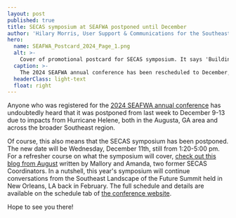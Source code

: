 ```yaml
---
layout: post
published: true
title: SECAS symposium at SEAFWA postponed until December
author: 'Hilary Morris, User Support & Communications for the Southeast Blueprint'
hero:
  name: SEAFWA_Postcard_2024_Page_1.png
  alt: >-
    Cover of promotional postcard for SECAS symposium. It says 'Building the landscape of the future together, Wednesday Dec. 11th, 1:20-5:00 pm, Oglethorpe E. Attend the Southeast Conservation Adaptation Strategy (SECAS) symposium to learn how SECAS and partners are lighting the way to a sustainable landscape where both people and nature thrive'. The words are on top of a dark photo of a lighthouse at night.
  caption: >-
    The 2024 SEAFWA annual conference has been rescheduled to December, and the SECAS symposium will now be held December 11th.
  headerClass: light-text
  float: right
---
```

Anyone who was registered for the [2024 SEAFWA annual conference](https://seafwa.org/conference/2024) has undoubtedly heard that it was postponed from last week to December 9-13 due to impacts from Hurricane Helene, both in the Augusta, GA area and across the broader Southeast region.

Of course, this also means that the SECAS symposium has been postponed.<!--more--> The new date will be Wednesday, December 11th, still from 1:20-5:00 pm. For a refresher course on what the symposium will cover, [check out this blog from August](https://secassoutheast.org/2024/08/23/SECAS-Symposium-Building-the-Southeast-Landscape-of-the-Future-Together.html) written by Mallory and Amanda, two former SECAS Coordinators. In a nutshell, this year's symposium will continue conversations from the Southeast Landscape of the Future Summit held in New Orleans, LA back in February. The full schedule and details are available on the schedule tab of [the conference website](https://seafwa.org/conference/2024).

Hope to see you there!
